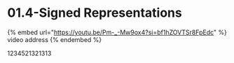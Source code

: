 # 01.4-Signed Representations

{% embed url="https://youtu.be/Pm-_-Mw9ox4?si=bf1hZOVTSr8FpEdc" %}
video address
{% endembed %}

1234521321313
